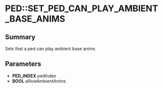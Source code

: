 # PED::SET_PED_CAN_PLAY_AMBIENT_BASE_ANIMS

## Summary
Sets that a ped can play ambient base anims

## Parameters
* **PED_INDEX** pedIndex
* **BOOL** alllowAmbientAnims